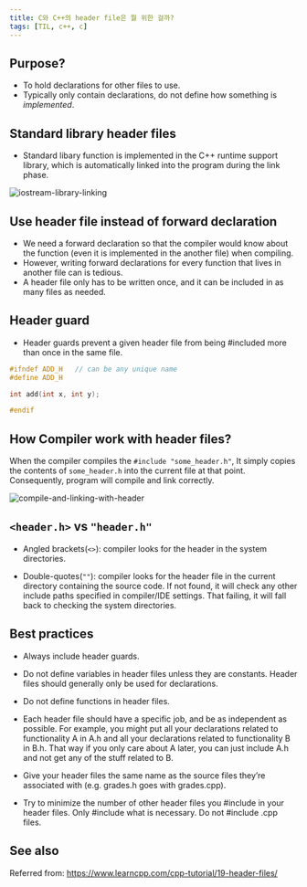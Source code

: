 ```yaml
---
title: C와 C++의 header file은 뭘 위한 걸까?
tags: [TIL, c++, c]
---
```


## Purpose?
- To hold declarations for other files to use.
- Typically only contain declarations, do not define how something is *implemented*.

## Standard library header files
- Standard libary function is implemented in the C++ runtime support library, which is automatically linked into the program during the link phase.

![iostream-library-linking](http://www.learncpp.com/images/CppTutorial/Section1/IncludeLibrary.png)

## Use header file instead of forward declaration

- We need a forward declaration so that the compiler would know about the function (even it is implemented in the another file) when compiling. 
- However, writing forward declarations for every function that lives in another file can is tedious.
- A header file only has to be written once, and it can be included in as many files as needed.

## Header guard

- Header guards prevent a given header file from being #included more than once in the same file.

```c++
#ifndef ADD_H   // can be any unique name
#define ADD_H

int add(int x, int y);

#endif
```

## How Compiler work with header files?

When the compiler compiles the `#include "some_header.h"`, It simply copies the contents of `some_header.h` into the current file at that point. Consequently, program will compile and link correctly.

![compile-and-linking-with-header](http://www.learncpp.com/images/CppTutorial/Section1/IncludeHeader.png)

## `<header.h>` vs `"header.h"`

- Angled brackets(`<>`): compiler looks for the header in the system directories.

- Double-quotes(`""`): compiler looks for the header file in the current directory containing the source code. If not found, it will check any other include paths specified in compiler/IDE settings. That failing, it will fall back to checking the system directories.

## Best practices

- Always include header guards.

- Do not define variables in header files unless they are constants. Header files should generally only be used for declarations.

- Do not define functions in header files.

- Each header file should have a specific job, and be as independent as possible. For example, you might put all your declarations related to functionality A in A.h and all your declarations related to functionality B in B.h. That way if you only care about A later, you can just include A.h and not get any of the stuff related to B.

- Give your header files the same name as the source files they’re associated with (e.g. grades.h goes with grades.cpp).

- Try to minimize the number of other header files you #include in your header files. Only #include what is necessary.
Do not #include .cpp files.


## See also

Referred from: https://www.learncpp.com/cpp-tutorial/19-header-files/